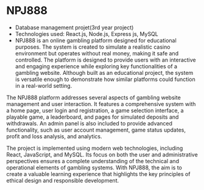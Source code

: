 # NPJ888
- Database management projet(3rd year project)
- Technologies used: React.js, Node.js, Express js, MySQL
- NPJ888 is an online gambling platform designed for educational purposes. The
system is created to simulate a realistic casino environment but operates without real
money, making it safe and controlled. The platform is designed to provide users with an
interactive and engaging experience while exploring key functionalities of a gambling
website. Although built as an educational project, the system is versatile enough to
demonstrate how similar platforms could function in a real-world setting.

The NPJ888 platform addresses several aspects of gambling website management
and user interaction. It features a comprehensive system with a home page, user login and
registration, a game selection interface, a playable game, a leaderboard, and pages for
simulated deposits and withdrawals. An admin panel is also included to provide advanced
functionality, such as user account management, game status updates, profit and loss
analysis, and analytics.

The project is implemented using modern web technologies, including React,
JavaScript, and MySQL. Its focus on both the user and administrative perspectives
ensures a complete understanding of the technical and operational elements of gambling
systems. With NPJ888, the aim is to create a valuable learning experience that highlights
the key principles of ethical design and responsible development.
